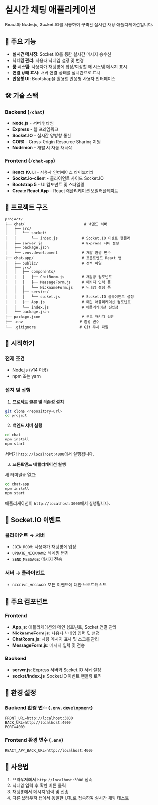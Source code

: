 # 실시간 채팅 애플리케이션

React와 Node.js, Socket.IO를 사용하여 구축된 실시간 채팅 애플리케이션입니다.

## 🌟 주요 기능

- **실시간 메시징**: Socket.IO를 통한 실시간 메시지 송수신
- **닉네임 관리**: 사용자 닉네임 설정 및 변경
- **룸 시스템**: 사용자가 채팅방에 입장/퇴장할 때 시스템 메시지 표시
- **연결 상태 표시**: 서버 연결 상태를 실시간으로 표시
- **반응형 UI**: Bootstrap을 활용한 반응형 사용자 인터페이스

## 🛠️ 기술 스택

### Backend (`/chat`)
- **Node.js** - 서버 런타임
- **Express** - 웹 프레임워크
- **Socket.IO** - 실시간 양방향 통신
- **CORS** - Cross-Origin Resource Sharing 지원
- **Nodemon** - 개발 시 자동 재시작

### Frontend (`/chat-app`)
- **React 19.1.1** - 사용자 인터페이스 라이브러리
- **Socket.io-client** - 클라이언트 사이드 Socket.IO
- **Bootstrap 5** - UI 컴포넌트 및 스타일링
- **Create React App** - React 애플리케이션 보일러플레이트

## 📂 프로젝트 구조

```
project/
├── chat/                           # 백엔드 서버
│   ├── src/
│   │   └── socket/
│   │       └── index.js           # Socket.IO 이벤트 핸들러
│   ├── server.js                  # Express 서버 설정
│   ├── package.json
│   └── .env.development           # 개발 환경 변수
├── chat-app/                      # 프론트엔드 React 앱
│   ├── public/                    # 정적 파일
│   ├── src/
│   │   ├── components/
│   │   │   ├── ChatRoom.js        # 채팅방 컴포넌트
│   │   │   ├── MessageForm.js     # 메시지 입력 폼
│   │   │   └── NicknameForm.js    # 닉네임 설정 폼
│   │   ├── service/
│   │   │   └── socket.js          # Socket.IO 클라이언트 설정
│   │   ├── App.js                 # 메인 애플리케이션 컴포넌트
│   │   └── index.js               # 애플리케이션 진입점
│   └── package.json
├── package.json                   # 루트 패키지 설정
├── .env                          # 환경 변수
└── .gitignore                    # Git 무시 파일
```

## 🚀 시작하기

### 전제 조건

- [Node.js](https://nodejs.org/) (v14 이상)
- npm 또는 yarn

### 설치 및 실행

1. **프로젝트 클론 및 의존성 설치**

```bash
git clone <repository-url>
cd project
```

2. **백엔드 서버 실행**

```bash
cd chat
npm install
npm start
```

서버가 `http://localhost:4000`에서 실행됩니다.

3. **프론트엔드 애플리케이션 실행**

새 터미널을 열고:

```bash
cd chat-app
npm install
npm start
```

애플리케이션이 `http://localhost:3000`에서 실행됩니다.

## 📡 Socket.IO 이벤트

### 클라이언트 → 서버

- `JOIN_ROOM`: 사용자가 채팅방에 입장
- `UPDATE_NICKNAME`: 닉네임 변경
- `SEND_MESSAGE`: 메시지 전송

### 서버 → 클라이언트

- `RECEIVE_MESSAGE`: 모든 이벤트에 대한 브로드캐스트

## 🎯 주요 컴포넌트

### Frontend

- **App.js**: 애플리케이션의 메인 컴포넌트, Socket 연결 관리
- **NicknameForm.js**: 사용자 닉네임 입력 및 설정
- **ChatRoom.js**: 채팅 메시지 표시 및 스크롤 관리
- **MessageForm.js**: 메시지 입력 및 전송

### Backend

- **server.js**: Express 서버와 Socket.IO 서버 설정
- **socket/index.js**: Socket.IO 이벤트 핸들링 로직

## 🔧 환경 설정

### Backend 환경 변수 (`.env.development`)
```
FRONT_URL=http://localhost:3000
BACK_URL=http://localhost:4000
PORT=4000
```

### Frontend 환경 변수 (`.env`)
```
REACT_APP_BACK_URL=http://localhost:4000
```

## 📝 사용법

1. 브라우저에서 `http://localhost:3000` 접속
2. 닉네임 입력 후 확인 버튼 클릭
3. 채팅방에서 메시지 입력 및 전송
4. 다른 브라우저 탭에서 동일한 URL로 접속하여 실시간 채팅 테스트
